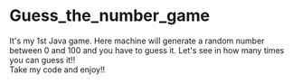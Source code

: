 # Guess_the_number_game
It's my 1st Java game. Here machine will generate a random number between 0 and 100 and you have to guess it. Let's see in how many times you can guess it!!
<br>
Take my code and enjoy!!
